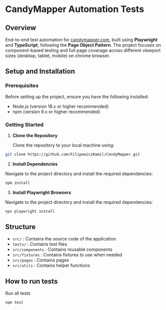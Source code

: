 # CandyMapper Automation Tests

## Overview

End-to-end test automation for [candymapper.com](https://candymapper.com), built using **Playwright** and **TypeScript**, following the **Page Object Pattern**. The project focuses on component-based testing and full page coverage across different viewport sizes (desktop, tablet, mobile) on chrome browser.

## Setup and Installation

### Prerequisites

Before setting up the project, ensure you have the following installed:

- Node.js (version 18.x or higher recommended)
- npm (version 9.x or higher recommended)

### Getting Started

1. **Clone the Repository**

   Clone the repository to your local machine using:

```bash
git clone https://github.com/FilipowiczKamil/CandyMapper.git
```

2. **Install Dependencies**

Navigate to the project directory and install the required dependencies:

```bash
npm install
```

3. **Install Playwright Browsers**

Navigate to the project directory and install the required dependencies:

```bash
npx playwright install
```

## Structure

- `src/` : Contains the source code of the application
- `tests/` : Contains test files
- `src/components` : Contains reusable components
- `src/fixtures` : Contains fixtures to use when needed
- `src/pages` : Contains pages
- `src/utils` : Contains helper functions

## How to run tests

Run all tests
```bash
npm test
```

